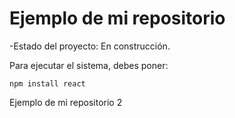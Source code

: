 <h1>Ejemplo de mi repositorio</h1>

-Estado del proyecto: En construcción.

Para ejecutar el sistema, debes poner:

```npm install react```

Ejemplo de mi repositorio 2
